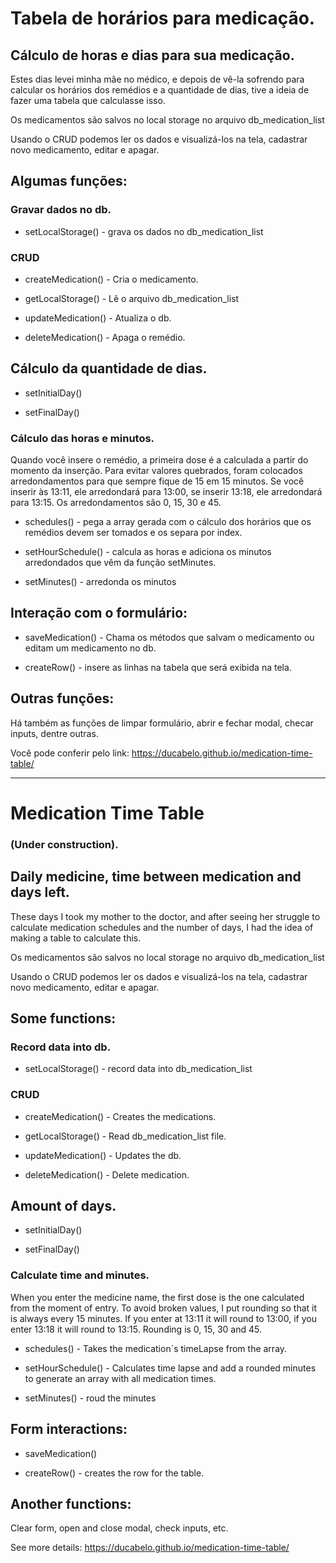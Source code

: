 # Tabela de horários para medicação.

## Cálculo de horas e dias para sua medicação.

Estes dias levei minha mãe no médico, e depois de vê-la sofrendo para calcular os horários dos remédios e a quantidade de dias, tive a ideia de fazer uma tabela que calculasse isso.

Os medicamentos são salvos no local storage no arquivo db_medication_list

Usando o CRUD podemos ler os dados e visualizá-los na tela, cadastrar novo medicamento, editar e apagar.

## Algumas funções:

### Gravar dados no db.

- setLocalStorage() - grava os dados no db_medication_list

### CRUD

- createMedication() - Cria o medicamento.

- getLocalStorage() - Lê o arquivo db_medication_list

- updateMedication() - Atualiza o db.

- deleteMedication() - Apaga o remédio.

## Cálculo da quantidade de dias.

- setInitialDay()

- setFinalDay()

### Cálculo das horas e minutos.

Quando você insere o remédio, a primeira dose é a calculada a partir do momento da inserção. Para evitar valores quebrados, foram colocados arredondamentos para que sempre fique de 15 em 15 minutos. Se você inserir às 13:11, ele arredondará para 13:00, se inserir 13:18, ele arredondará para 13:15. Os arredondamentos são 0, 15, 30 e 45.

- schedules() - pega a array gerada com o cálculo dos horários que os remédios devem ser tomados e os separa por index.

- setHourSchedule() - calcula as horas e adiciona os minutos arredondados que vêm da função setMinutes.

- setMinutes() - arredonda os minutos

## Interação com o formulário:

- saveMedication() - Chama os métodos que salvam o medicamento ou editam um medicamento no db.

- createRow() - insere as linhas na tabela que será exibida na tela.

## Outras funções:

Há também as funções de limpar formulário, abrir e fechar modal, checar inputs, dentre outras.

Você pode conferir pelo link: https://ducabelo.github.io/medication-time-table/

---

# Medication Time Table

### (Under construction).

## Daily medicine, time between medication and days left.

These days I took my mother to the doctor, and after seeing her struggle to calculate medication schedules and the number of days, I had the idea of making a table to calculate this.

Os medicamentos são salvos no local storage no arquivo db_medication_list

Usando o CRUD podemos ler os dados e visualizá-los na tela, cadastrar novo medicamento, editar e apagar.

## Some functions:

### Record data into db.

- setLocalStorage() - record data into db_medication_list

### CRUD

- createMedication() - Creates the medications.

- getLocalStorage() - Read db_medication_list file.

- updateMedication() - Updates the db.

- deleteMedication() - Delete medication.

## Amount of days.

- setInitialDay()

- setFinalDay()

### Calculate time and minutes.

When you enter the medicine name, the first dose is the one calculated from the moment of entry. To avoid broken values, I put rounding so that it is always every 15 minutes. If you enter at 13:11 it will round to 13:00, if you enter 13:18 it will round to 13:15. Rounding is 0, 15, 30 and 45.

- schedules() - Takes the medication´s timeLapse from the array.

- setHourSchedule() - Calculates time lapse and add a rounded minutes to generate an array with all medication times.

- setMinutes() - roud the minutes

## Form interactions:

- saveMedication()

- createRow() - creates the row for the table.

## Another functions:

Clear form, open and close modal, check inputs, etc.

See more details: https://ducabelo.github.io/medication-time-table/
